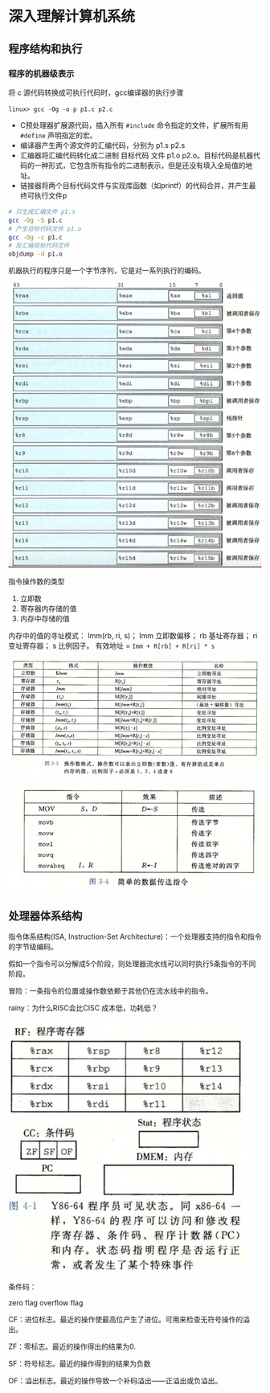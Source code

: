 # 深入理解计算机系统

## 程序结构和执行

### 程序的机器级表示

将 c 源代码转换成可执行代码时，gcc编译器的执行步骤

`linux> gcc -Og -o p p1.c p2.c`

- C预处理器扩展源代码，插入所有 `#include` 命令指定的文件，扩展所有用 `#define` 声明指定的宏。
- 编译器产生两个源文件的汇编代码，分别为 p1.s p2.s
- 汇编器将汇编代码转化成二进制 目标代码 文件 p1.o p2.o。目标代码是机器代码的一种形式，它包含所有指令的二进制表示，但是还没有填入全局值的地址。
- 链接器将两个目标代码文件与实现库函数（如printf）的代码合并，并产生最终可执行文件p

```sh
# 只生成汇编文件 p1.s
gcc -Og -S p1.c
# 产生目标代码文件 p1.o
gcc -Og -c p1.c
# 反汇编目标代码文件
objdump -d p1.o
```

机器执行的程序只是一个字节序列，它是对一系列执行的编码。

![寄存器及其作用](./images/CSAPP/寄存器及其作用.png)

指令操作数的类型

1. 立即数
2. 寄存器内存储的值
3. 内存中存储的值

内存中的值的寻址模式： Imm(rb, ri, s)；  Imm 立即数偏移； rb 基址寄存器； ri 变址寄存器； s 比例因子。
有效地址 = `Imm + R[rb] + R[ri] * s`

![指令操作数格式](./images/CSAPP/指令操作数格式.png)

![数据传送指令](./images/CSAPP/数据传送指令.png)

## 处理器体系结构

指令体系结构(ISA, Instruction-Set Architecture)：一个处理器支持的指令和指令的字节级编码。

假如一个指令可以分解成5个阶段，则处理器流水线可以同时执行5条指令的不同阶段。

冒险：一条指令的位置或操作数依赖于其他仍在流水线中的指令。

rainy：为什么RISC会比CISC 成本低，功耗低？

![y86_64程序可见状态](./images/CSAPP/y86_64程序可见状态.png)

条件码：

zero flag
overflow flag

CF：进位标志。最近的操作使最高位产生了进位。可用来检查无符号操作的溢出。

ZF：零标志。最近的操作得出的结果为0.

SF：符号标志。最近的操作得到的结果为负数

OF：溢出标志。最近的操作导致一个补码溢出——正溢出或负溢出。